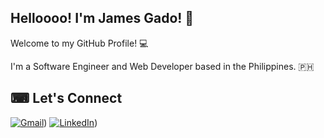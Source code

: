 ## Helloooo! I'm James Gado! 👋

Welcome to my GitHub Profile! 💻

I'm a Software Engineer and Web Developer based in the Philippines. 🇵🇭

## ⌨ Let's Connect

[![Gmail](https://img.shields.io/badge/Gmail-D14836?style=for-the-badge&logo=gmail&logoColor=white)](gado.james999@gmail.com))
[![LinkedIn](https://img.shields.io/badge/LinkedIn-0077B5?style=for-the-badge&logo=linkedin&logoColor=white)](https://www.linkedin.com/in/james-gado-585477247/))
